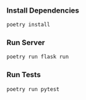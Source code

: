 ### Install Dependencies
```sh
poetry install
```

### Run Server
```sh
poetry run flask run
```

### Run Tests
```sh
poetry run pytest
```